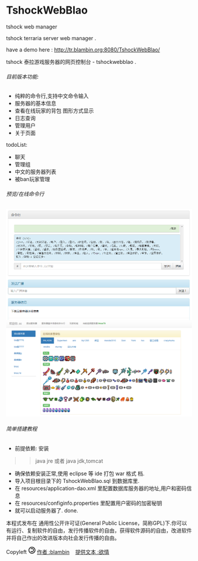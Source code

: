 # TshockWebBlao
 tshock web manager
 
 tshock  terraria server web manager .
 
 have a demo here : http://tr.blambin.org:8080/TshockWebBlao/
 
 tshock 泰拉游戏服务器的网页控制台 - tshockwebblao .
 
###### 目前版本功能: 

*  纯粹的命令行,支持中文命令输入
*  服务器的基本信息
*  查看在线玩家的背包  图形方式显示
*  日志查询
*  管理用户
*  关于页面
  
todoList:

*  聊天
*  管理组
*  中文的服务器列表
*  被ban玩家管理

###### 预览/在线命令行
  
  ![Alt text](markdown/command2.png)
  ![Alt text](markdown/command.png)
   
###### 简单搭建教程

*  前提依赖: 安装 

>> java jre 或者  java jdk,tomcat

*  确保依赖安装正常,使用 eclipse 等 ide 打包 war 格式 档.
*  导入项目根目录下的 TshockWebBlao.sql 到数据库里.
*  在 resources/application-dao.xml 里配置数据库服务器的地址,用户和密码信息
*  在 resources/configinfo.properties 里配置用户密码的加密秘钥 
*  就可以启动服务器了. done.


<p>本程式发布在 通用性公开许可证(General Public License，简称GPL)下.你可以有运行、复制软件的自由，发行传播软件的自由，获得软件源码的自由，改进软件并将自己作出的改进版本向社会发行传播的自由。 </p>
<p>Copyleft <img alt="版责" src="src\main\webapp\images/copyleft.png" height="20px" width="20px"> <a class="active" href="http://blambin.org">作者 :blambin</a> &nbsp;&nbsp; <a class="active" href="https://www.tshockcn.com/">提供文本
					:欲情</a></p>
